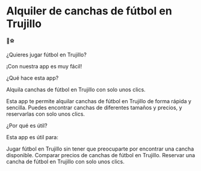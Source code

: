 # Alquiler de canchas de fútbol en Trujillo

🥅⚽️

¿Quieres jugar fútbol en Trujillo?

¡Con nuestra app es muy fácil!

¿Qué hace esta app?

Alquila canchas de fútbol en Trujillo con solo unos clics.

Esta app te permite alquilar canchas de fútbol en Trujillo de forma rápida y sencilla. Puedes encontrar canchas de diferentes tamaños y precios, y reservarlas con solo unos clics.

¿Por qué es útil?

Esta app es útil para:

Jugar fútbol en Trujillo sin tener que preocuparte por encontrar una cancha disponible.
Comparar precios de canchas de fútbol en Trujillo.
Reservar una cancha de fútbol en Trujillo con solo unos clics.
